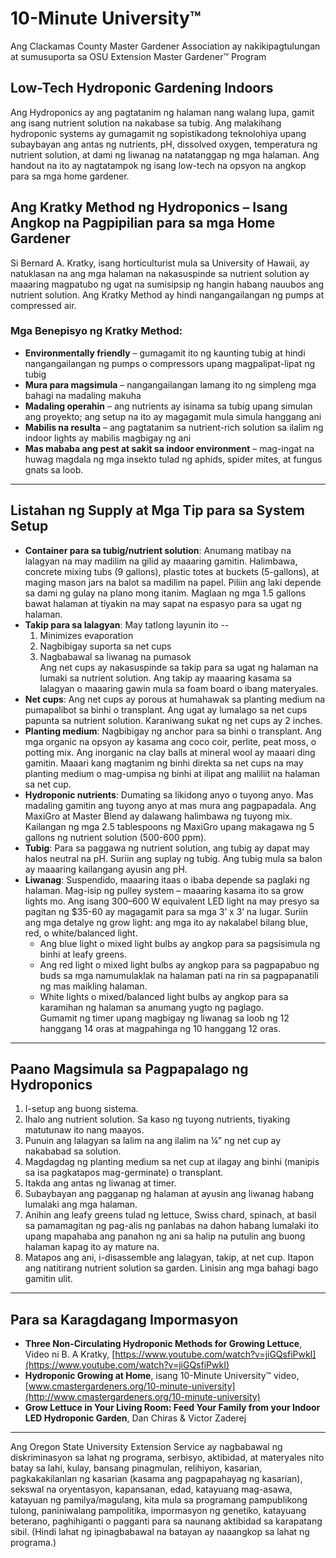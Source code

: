# 10-Minute University™  
Ang Clackamas County Master Gardener Association ay nakikipagtulungan at sumusuporta sa OSU Extension Master Gardener™ Program  

## Low-Tech Hydroponic Gardening Indoors  
Ang Hydroponics ay ang pagtatanim ng halaman nang walang lupa, gamit ang isang nutrient solution na nakabase sa tubig. Ang malakihang hydroponic systems ay gumagamit ng sopistikadong teknolohiya upang subaybayan ang antas ng nutrients, pH, dissolved oxygen, temperatura ng nutrient solution, at dami ng liwanag na natatanggap ng mga halaman. Ang handout na ito ay nagtatampok ng isang low-tech na opsyon na angkop para sa mga home gardener.  

## Ang Kratky Method ng Hydroponics – Isang Angkop na Pagpipilian para sa mga Home Gardener  
Si Bernard A. Kratky, isang horticulturist mula sa University of Hawaii, ay natuklasan na ang mga halaman na nakasuspinde sa nutrient solution ay maaaring magpatubo ng ugat na sumisipsip ng hangin habang nauubos ang nutrient solution. Ang Kratky Method ay hindi nangangailangan ng pumps at compressed air.  

### Mga Benepisyo ng Kratky Method:  
- **Environmentally friendly** – gumagamit ito ng kaunting tubig at hindi nangangailangan ng pumps o compressors upang magpalipat-lipat ng tubig  
- **Mura para magsimula** – nangangailangan lamang ito ng simpleng mga bahagi na madaling makuha  
- **Madaling operahin** – ang nutrients ay isinama sa tubig upang simulan ang proyekto; ang setup na ito ay magagamit mula simula hanggang ani  
- **Mabilis na resulta** – ang pagtatanim sa nutrient-rich solution sa ilalim ng indoor lights ay mabilis magbigay ng ani  
- **Mas mababa ang pest at sakit sa indoor environment** – mag-ingat na huwag magdala ng mga insekto tulad ng aphids, spider mites, at fungus gnats sa loob.  

---

## Listahan ng Supply at Mga Tip para sa System Setup  
- **Container para sa tubig/nutrient solution**: Anumang matibay na lalagyan na may madilim na gilid ay maaaring gamitin. Halimbawa, concrete mixing tubs (9 gallons), plastic totes at buckets (5-gallons), at maging mason jars na balot sa madilim na papel. Piliin ang laki depende sa dami ng gulay na plano mong itanim. Maglaan ng mga 1.5 gallons bawat halaman at tiyakin na may sapat na espasyo para sa ugat ng halaman.  
- **Takip para sa lalagyan**: May tatlong layunin ito --  
  1. Minimizes evaporation  
  2. Nagbibigay suporta sa net cups  
  3. Nagbabawal sa liwanag na pumasok  
  Ang net cups ay nakasuspinde sa takip para sa ugat ng halaman na lumaki sa nutrient solution. Ang takip ay maaaring kasama sa lalagyan o maaaring gawin mula sa foam board o ibang materyales.  
- **Net cups**: Ang net cups ay porous at humahawak sa planting medium na pumapalibot sa binhi o transplant. Ang ugat ay lumalago sa net cups papunta sa nutrient solution. Karaniwang sukat ng net cups ay 2 inches.  
- **Planting medium**: Nagbibigay ng anchor para sa binhi o transplant. Ang mga organic na opsyon ay kasama ang coco coir, perlite, peat moss, o potting mix. Ang inorganic na clay balls at mineral wool ay maaari ding gamitin. Maaari kang magtanim ng binhi direkta sa net cups na may planting medium o mag-umpisa ng binhi at ilipat ang maliliit na halaman sa net cup.  
- **Hydroponic nutrients**: Dumating sa likidong anyo o tuyong anyo. Mas madaling gamitin ang tuyong anyo at mas mura ang pagpapadala. Ang MaxiGro at Master Blend ay dalawang halimbawa ng tuyong mix. Kailangan ng mga 2.5 tablespoons ng MaxiGro upang makagawa ng 5 gallons ng nutrient solution (500-600 ppm).  
- **Tubig**: Para sa paggawa ng nutrient solution, ang tubig ay dapat may halos neutral na pH. Suriin ang suplay ng tubig. Ang tubig mula sa balon ay maaaring kailangang ayusin ang pH.  
- **Liwanag**: Suspendido, maaaring itaas o ibaba depende sa paglaki ng halaman. Mag-isip ng pulley system – maaaring kasama ito sa grow lights mo. Ang isang 300–600 W equivalent LED light na may presyo sa pagitan ng $35-60 ay magagamit para sa mga 3’ x 3’ na lugar. Suriin ang mga detalye ng grow light: ang mga ito ay nakalabel bilang blue, red, o white/balanced light.  
  - Ang blue light o mixed light bulbs ay angkop para sa pagsisimula ng binhi at leafy greens.  
  - Ang red light o mixed light bulbs ay angkop para sa pagpapabuo ng buds sa mga namumulaklak na halaman pati na rin sa pagpapanatili ng mas maikling halaman.  
  - White lights o mixed/balanced light bulbs ay angkop para sa karamihan ng halaman sa anumang yugto ng paglago.  
  Gumamit ng timer upang magbigay ng liwanag sa loob ng 12 hanggang 14 oras at magpahinga ng 10 hanggang 12 oras.  

---

## Paano Magsimula sa Pagpapalago ng Hydroponics  
1. I-setup ang buong sistema.  
2. Ihalo ang nutrient solution. Sa kaso ng tuyong nutrients, tiyaking matutunaw ito nang maayos.  
3. Punuin ang lalagyan sa lalim na ang ilalim na ¼” ng net cup ay nakababad sa solution.  
4. Magdagdag ng planting medium sa net cup at ilagay ang binhi (manipis sa isa pagkatapos mag-germinate) o transplant.  
5. Itakda ang antas ng liwanag at timer.  
6. Subaybayan ang pagganap ng halaman at ayusin ang liwanag habang lumalaki ang mga halaman.  
7. Anihin ang leafy greens tulad ng lettuce, Swiss chard, spinach, at basil sa pamamagitan ng pag-alis ng panlabas na dahon habang lumalaki ito upang mapahaba ang panahon ng ani sa halip na putulin ang buong halaman kapag ito ay mature na.  
8. Matapos ang ani, i-disassemble ang lalagyan, takip, at net cup. Itapon ang natitirang nutrient solution sa garden. Linisin ang mga bahagi bago gamitin ulit.  

---

## Para sa Karagdagang Impormasyon  
- **Three Non-Circulating Hydroponic Methods for Growing Lettuce**, Video ni B. A Kratky, [https://www.youtube.com/watch?v=jiGQsfiPwkI](https://www.youtube.com/watch?v=jiGQsfiPwkI)  
- **Hydroponic Growing at Home**, isang 10-Minute University™ video, [www.cmastergardeners.org/10-minute-university](http://www.cmastergardeners.org/10-minute-university)  
- **Grow Lettuce in Your Living Room: Feed Your Family from your Indoor LED Hydroponic Garden**, Dan Chiras & Victor Zaderej  

---

Ang Oregon State University Extension Service ay nagbabawal ng diskriminasyon sa lahat ng programa, serbisyo, aktibidad, at materyales nito batay sa lahi, kulay, bansang pinagmulan, relihiyon, kasarian, pagkakakilanlan ng kasarian (kasama ang pagpapahayag ng kasarian), sekswal na oryentasyon, kapansanan, edad, katayuang mag-asawa, katayuan ng pamilya/magulang, kita mula sa programang pampublikong tulong, paniniwalang pampolitika, impormasyon ng genetiko, katayuang beterano, paghihiganti o pagganti para sa naunang aktibidad sa karapatang sibil. (Hindi lahat ng ipinagbabawal na batayan ay naaangkop sa lahat ng programa.)